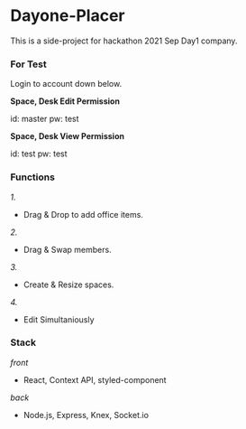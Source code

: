 # Dayone-Placer
This is a side-project for hackathon 2021 Sep Day1 company.

### For Test

Login to account down below.

**Space, Desk Edit Permission**

id: master
pw: test

**Space, Desk View Permission**

id: test
pw: test

### Functions
*1.*
- Drag & Drop to add office items.

*2.*
- Drag & Swap members.

*3.*
- Create & Resize spaces.

*4.*
- Edit Simultaniously

### Stack
_front_
- React, Context API, styled-component

_back_
- Node.js, Express, Knex, Socket.io
